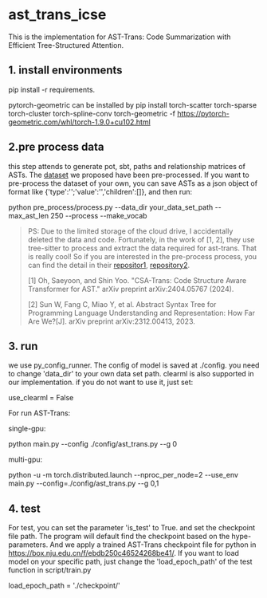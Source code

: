 # ast_trans_icse
This is the implementation for AST-Trans: Code Summarization with Efficient Tree-Structured Attention.
## 1. install environments
   pip install -r requirements.
   
   pytorch-geometric can be installed by
   pip install torch-scatter torch-sparse torch-cluster torch-spline-conv torch-geometric -f https://pytorch-geometric.com/whl/torch-1.9.0+cu102.html
## 2.pre process data
this step attends to generate pot, sbt, paths and relationship matrices of ASTs.
The [dataset](https://drive.google.com/drive/folders/1dc42GFE6nx4x5_2_6H-qelTSI1KmPEJe) we proposed have been pre-processed. If you want to pre-process the dataset of your own, you can save ASTs as a json object of format like {'type':'';'value':'','children':[]}, and then run:

python pre_process/process.py --data_dir your_data_set_path --max_ast_len 250 --process --make_vocab

> PS: Due to the limited storage of the cloud drive, I accidentally deleted the data and code. Fortunately, in the work of [1, 2], they use tree-sitter to process and extract the data required for ast-trans. That is really cool! So if you are interested in the pre-process process, you can find the detail in their [repositor1](https://github.com/saeyoon17/Code-Structure-Aware-Transformer), [repository2](https://github.com/wssun/AST4PLU/tree/main).
>
>[1] Oh, Saeyoon, and Shin Yoo. "CSA-Trans: Code Structure Aware Transformer for AST." arXiv preprint arXiv:2404.05767 (2024).
> 
>[2] Sun W, Fang C, Miao Y, et al. Abstract Syntax Tree for Programming Language Understanding and Representation: How Far Are We?[J]. arXiv preprint arXiv:2312.00413, 2023.

## 3. run
we use py_config_runner.
The config of model is saved at ./config.
you need to change 'data_dir' to your own data set path.
clearml is also supported in our implementation.
if you do not want to use it, just set:

use_clearml = False

For run AST-Trans:

single-gpu:

python main.py --config ./config/ast_trans.py --g 0

multi-gpu:

python -u -m torch.distributed.launch --nproc_per_node=2 --use_env main.py --config=./config/ast_trans.py --g 0,1

## 4. test
For test, you can set the parameter 'is_test' to True.
and set the checkpoint file path.
The program will default find the checkpoint based on the hype-parameters.
And we apply a trained AST-Trans checkpoint file for python in https://box.nju.edu.cn/f/ebdb250c46524268be41/.
If you want to load model on your specific path, just change the 'load_epoch_path' of the test function in script/train.py 

load_epoch_path = './checkpoint/'

